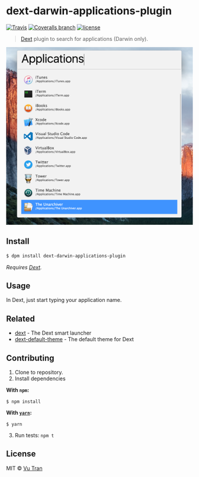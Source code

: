 # dext-darwin-applications-plugin

[![Travis](https://img.shields.io/travis/vutran/dext-darwin-applications-plugin/develop.svg?maxAge=2592000&style=flat-square)](https://travis-ci.org/vutran/dext-darwin-applications-plugin) [![Coveralls branch](https://img.shields.io/coveralls/vutran/dext-darwin-applications-plugin/develop.svg?maxAge=2592000&style=flat-square)](https://coveralls.io/github/vutran/dext-darwin-applications-plugin) [![license](https://img.shields.io/github/license/vutran/dext-darwin-applications-plugin.svg?maxAge=2592000&style=flat-square)](LICENSE)

> [Dext](https://github.com/vutran/dext) plugin to search for applications (Darwin only).

![](screenshot.png?raw=true)

## Install

```bash
$ dpm install dext-darwin-applications-plugin
```

*Requires [Dext](https://github.com/vutran/dext).*

## Usage

In Dext, just start typing your application name.

## Related

- [dext](https://github.com/vutran/dext) - The Dext smart launcher
- [dext-default-theme](https://github.com/vutran/dext-default-theme) - The default theme for Dext

## Contributing

1. Clone to repository.
2. Install dependencies

  **With `npm`:**

    $ npm install

  **With [`yarn`](https://github.com/yarnpkg/yarn):**

    $ yarn

3. Run tests: `npm t`

## License

MIT © [Vu Tran](https://github.com/vutran/)
